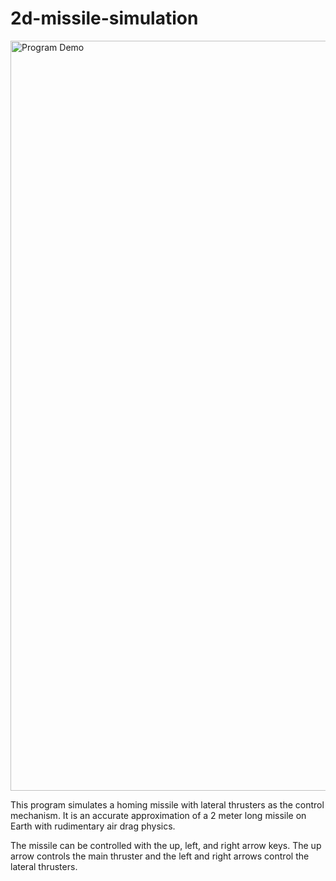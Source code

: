 # 2d-missile-simulation

<img src="Program_Demo.gif" width="1200" alt="Program Demo">

This program simulates a homing missile with lateral thrusters as the control mechanism. It is an accurate approximation of a 2 meter long missile on Earth with rudimentary air drag physics.

The missile can be controlled with the up, left, and right arrow keys. The up arrow controls the main thruster and the left and right arrows control the lateral thrusters.
